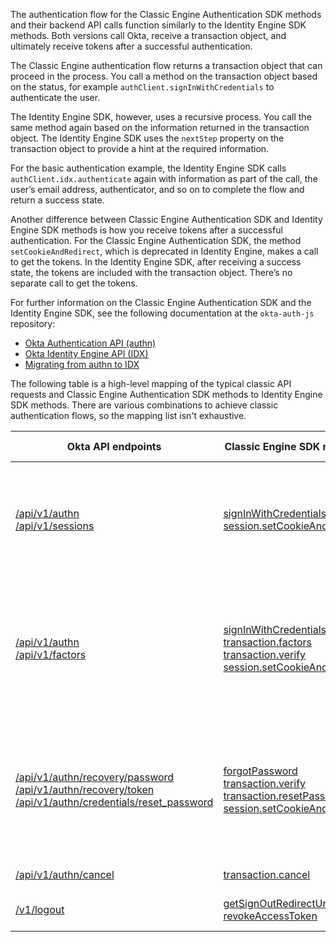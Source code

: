
The authentication flow for the Classic Engine Authentication SDK methods and their backend API calls function similarly to the Identity Engine SDK methods. Both versions call Okta, receive a transaction object, and ultimately receive tokens after a successful authentication.

The Classic Engine authentication flow returns a transaction object that can proceed in the process. You call a method on the transaction object based on the status, for example `authClient.signInWithCredentials` to authenticate the user.

The Identity Engine SDK, however, uses a recursive process. You call the same method again based on the information returned in the transaction object. The Identity Engine SDK uses the `nextStep` property on the transaction object to provide a hint at the required information.

For the basic authentication example, the Identity Engine SDK calls `authClient.idx.authenticate` again with information as part of the call, the user’s email address, authenticator, and so on to complete the flow and return a success state.

Another difference between Classic Engine Authentication SDK and Identity Engine SDK methods is how you receive tokens after a successful authentication. For the Classic Engine Authentication SDK, the method `setCookieAndRedirect`, which is deprecated in Identity Engine, makes a call to get the tokens. In the Identity Engine SDK, after receiving a success state, the tokens are included with the transaction object. There’s no separate call to get the tokens.

For further information on the Classic Engine Authentication SDK and the Identity Engine SDK, see the following documentation at the `okta-auth-js` repository:

* [Okta Authentication API (authn)](https://github.com/okta/okta-auth-js/blob/master/docs/authn.md)
* [Okta Identity Engine API (IDX)](https://github.com/okta/okta-auth-js/blob/master/docs/idx.md)
* [Migrating from authn to IDX](https://github.com/okta/okta-auth-js/blob/master/docs/migrate-from-authn-to-idx.md)

The following table is a high-level mapping of the typical classic API requests and Classic Engine Authentication SDK methods to Identity Engine SDK methods. There are various combinations to achieve classic authentication flows, so the mapping list isn't exhaustive.

| Okta API endpoints      | Classic Engine SDK methods      |   Identity Engine SDK methods      |   Description |
| ----------------------- | ------------------------------ | -----------------------------------| ------------- |
| [/api/v1/authn](/docs/reference/api/authn/)<br>[/api/v1/sessions](https://developer.okta.com/docs/api/openapi/okta-management/management/tag/Session/#tag/Session/operation/createSession)| [signInWithCredentials](https://github.com/okta/okta-auth-js/blob/master/docs/authn.md#signinwithcredentialsoptions) [session.setCookieAndRedirect](https://github.com/okta/okta-auth-js/blob/master/docs/authn.md#sessionsetcookieandredirectsessiontoken-redirecturi) | [idx.authenticate](https://github.com/okta/okta-auth-js/blob/master/docs/idx.md#idxauthenticate)| Authenticate a user with username and password credentials. See [Map basic sign-in code to the Identity Engine SDK](#map-basic-sign-in-code-to-the-identity-engine-sdk).|
| [/api/v1/authn](/docs/reference/api/authn/)<br>[/api/v1/factors](https://developer.okta.com/docs/api/openapi/okta-management/management/tag/UserFactor/)| [signInWithCredentials](https://github.com/okta/okta-auth-js/blob/master/docs/authn.md#signinwithcredentialsoptions) [transaction.factors](https://github.com/okta/okta-auth-js/blob/master/docs/authn.md#mfa_required) [transaction.verify](https://github.com/okta/okta-auth-js/blob/master/docs/authn.md#mfa_challenge) [session.setCookieAndRedirect](https://github.com/okta/okta-auth-js/blob/master/docs/authn.md#sessionsetcookieandredirectsessiontoken-redirecturi) | [idx.authenticate](https://github.com/okta/okta-auth-js/blob/master/docs/idx.md#idxauthenticate)| Sign in a user using multifactor authentication, verify the factor and challenge. See [Map MFA code to the Identity Engine SDK](#map-mfa-code-to-the-identity-engine-sdk).|
| [/api/v1/authn/recovery/password](/docs/reference/api/authn/#forgot-password)<br>[/api/v1/authn/recovery/token](/docs/reference/api/authn/#verify-recovery-token) [/api/v1/authn/credentials/reset_password](/docs/reference/api/authn/#reset-password) | [forgotPassword](https://github.com/okta/okta-auth-js/blob/master/docs/authn.md#forgotpasswordoptions)<br>[transaction.verify](https://github.com/okta/okta-auth-js/blob/master/docs/authn.md#mfa_challenge)<br>[transaction.resetPassword](https://github.com/okta/okta-auth-js/blob/master/docs/authn.md#resetpasswordoptions)<br>[session.setCookieAndRedirect](https://github.com/okta/okta-auth-js/blob/master/docs/authn.md#sessionsetcookieandredirectsessiontoken-redirecturi) | [idx.recoverPassword](https://github.com/okta/okta-auth-js/blob/master/docs/idx.md#idxrecoverpassword)| Password recovery flow, including a factor challenge and password reset. See [Map password recovery code to the Identity Engine SDK](#map-password-recovery-code-to-the-identity-engine-sdk).|
| [/api/v1/authn/cancel](https://developer.okta.com/docs/reference/api/authn/#cancel-transaction) | [transaction.cancel](https://github.com/okta/okta-auth-js/blob/master/docs/authn.md#cancel)| [idx.cancel](https://github.com/okta/okta-auth-js/blob/master/docs/idx.md#idxcancel)| Cancels the Auth flow.|
| [/v1/logout](https://developer.okta.com/docs/reference/api/oidc/#logout)| [getSignOutRedirectUrl](https://github.com/okta/okta-auth-js/blob/master/samples/generated/express-embedded-auth-with-sdk/web-server/routes/logout.js) [revokeAccessToken](https://github.com/okta/okta-auth-js/blob/master/samples/generated/express-embedded-auth-with-sdk/web-server/routes/logout.js) | n/a | Sign out. See [User sign out (local app)](/docs/guides/oie-embedded-sdk-use-case-basic-sign-out/nodejs/main/).|
